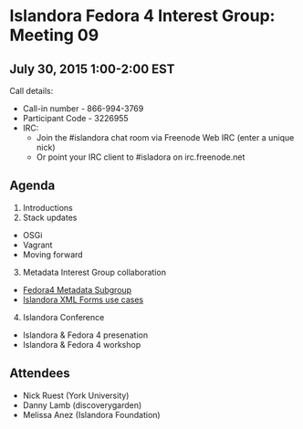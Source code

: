 # Islandora Fedora 4 Interest Group: Meeting 09

## July 30, 2015 1:00-2:00 EST

Call details:
  * Call-in number - 866-994-3769
  * Participant Code - 3226955
  * IRC:
    * Join the #islandora chat room via Freenode Web IRC (enter a unique nick)
    * Or point your IRC client to #isladora on irc.freenode.net

## Agenda

1. Introductions
2. Stack updates
  * OSGi
  * Vagrant
  * Moving forward
3. Metadata Interest Group collaboration
  * [Fedora4 Metadata Subgroup](https://github.com/Islandora/Islandora-Metadata-Interest-Group/wiki/Fedora4-Metadata-Subgroup)
  * [Islandora XML Forms use cases](https://github.com/Islandora/Islandora-Metadata-Interest-Group/issues/13)
4. Islandora Conference
  * Islandora & Fedora 4 presenation
  * Islandora & Fedora 4 workshop

## Attendees

* Nick Ruest (York University)
* Danny Lamb (discoverygarden)
* Melissa Anez (Islandora Foundation)

